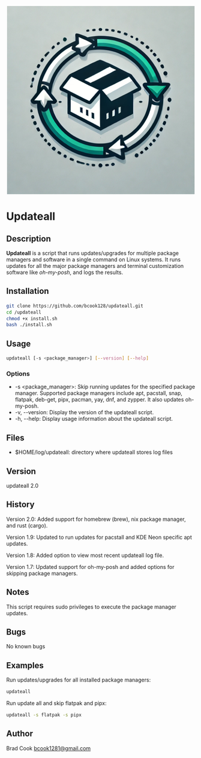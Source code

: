<p align="center">
  <img src="https://github.com/bcook128/updateall/blob/master/updateall01.webp" alt="Updateall" width="500">
</p>

# Updateall

## Description

**Updateall** is a script that runs updates/upgrades for multiple package managers and software in a single command on Linux systems. It runs updates for all the major package managers and terminal customization software like *oh-my-posh*, and logs the results.

## Installation

```bash
git clone https://github.com/bcook128/updateall.git
cd /updateall
chmod +x install.sh
bash ./install.sh
```

## Usage

```bash
updateall [-s <package_manager>] [--version] [--help]
```

### Options

* -s <package_manager>: Skip running updates for the specified package manager. Supported package managers include apt, pacstall, snap, flatpak, deb-get, pipx, pacman, yay, dnf, and zypper. It also updates oh-my-posh.
* -v, --version: Display the version of the updateall script.
* -h, --help: Display usage information about the updateall script.

## Files

* $HOME/log/updateall: directory where updateall stores log files

## Version

updateall 2.0

## History

Version 2.0: Added support for homebrew (brew), nix package manager, and rust (cargo).

Version 1.9: Updated to run updates for pacstall and KDE Neon specific apt updates.

Version 1.8: Added option to view most recent updateall log file.

Version 1.7: Updated support for oh-my-posh and added options for skipping package managers.

## Notes

This script requires sudo privileges to execute the package manager updates.

## Bugs

No known bugs

## Examples

Run updates/upgrades for all installed package managers:

```bash
updateall
```

Run update all and skip flatpak and pipx:

```bash
updateall -s flatpak -s pipx
```

## Author

Brad Cook [bcook1281@gmail.com](bcook1281@gmail.com)
